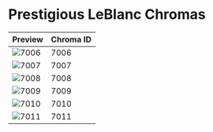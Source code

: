# Prestigious LeBlanc Chromas

| Preview | Chroma ID |
|---------|-----------|
| ![7006](https://raw.communitydragon.org/latest/plugins/rcp-be-lol-game-data/global/default/v1/champion-chroma-images/7/7006.png) | 7006 |
| ![7007](https://raw.communitydragon.org/latest/plugins/rcp-be-lol-game-data/global/default/v1/champion-chroma-images/7/7007.png) | 7007 |
| ![7008](https://raw.communitydragon.org/latest/plugins/rcp-be-lol-game-data/global/default/v1/champion-chroma-images/7/7008.png) | 7008 |
| ![7009](https://raw.communitydragon.org/latest/plugins/rcp-be-lol-game-data/global/default/v1/champion-chroma-images/7/7009.png) | 7009 |
| ![7010](https://raw.communitydragon.org/latest/plugins/rcp-be-lol-game-data/global/default/v1/champion-chroma-images/7/7010.png) | 7010 |
| ![7011](https://raw.communitydragon.org/latest/plugins/rcp-be-lol-game-data/global/default/v1/champion-chroma-images/7/7011.png) | 7011 |